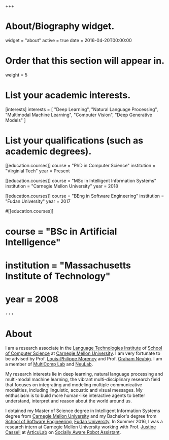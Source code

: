 +++
# About/Biography widget.
widget = "about"
active = true
date = 2016-04-20T00:00:00

# Order that this section will appear in.
weight = 5

# List your academic interests.
[interests]
  interests = [
    "Deep Learning",
    "Natural Language Processing",
    "Multimodal Machine Learning",
    "Computer Vision",
    "Deep Generative Models"
  ]

# List your qualifications (such as academic degrees).
[[education.courses]]
  course = "PhD in Computer Science"
  institution = "Virginial Tech"
  year = Present

[[education.courses]]
  course = "MSc in Intelligent Information Systems"
  institution = "Carnegie Mellon University"
  year = 2018

[[education.courses]]
  course = "BEng in Software Engineering"
  institution = "Fudan University"
  year = 2017

#[[education.courses]]
#  course = "BSc in Artificial Intelligence"
#  institution = "Massachusetts Institute of Technology"
#  year = 2008
 
+++

# About 
I am a research associate in the [Language Technologies Institute][lti] of [School of Computer Science][scs] at [Carnegie Mellon University][cmu]. I am very fortunate to be advised by Prof. [Louis-Philippe Morency][lp] and Prof. [Graham Neubig][graham]. I am a member of [MultiComp Lab][multicomp] and [NeuLab][neulab].

My research interests lie in deep learning, natural language processing and multi-modal machine learning, the vibrant multi-disciplinary research field that focuses on integrating and modeling multiple communicative modalities, including linguistic, acoustic and visual messages. My enthusiasm is to build more human-like interactive agents to better understand, interpret and reason about the world around us.
<!-- I am particularly interested in learning representations that are robust against the heterogeneity of the data and improving the understanding and generation of human language with the help of other information sources, such as facial expression and voice. -->

I obtained my Master of Science degree in Intelligent Information Systems degree from [Carnegie Mellon University][cmu] and my Bachelor's degree from [School of Software Engineering][sse], [Fudan University][fudan]. In Summer 2016, I was a research intern at Carnegie Mellon University working with Prof. [Justine Cassell][justine] at [ArticuLab][articulab] on [Socially Aware Robot Assistant][sara].



<!-- In addition to research, I  -->

<!-- Passionate learner and traveler. -->


[lti]: https://lti.cs.cmu.edu/
[scs]: https://www.cs.cmu.edu/
[cmu]: https://www.cmu.edu/
[lp]: https://www.cs.cmu.edu/~morency/
[graham]: http://www.phontron.com/
[multicomp]: http://multicomp.cs.cmu.edu/
[neulab]: http://www.cs.cmu.edu/~neulab/
[justine]: http://www.justinecassell.com/
[articulab]: http://articulab.hcii.cs.cmu.edu/
[sse]: http://www.software.fudan.edu.cn/software/index.html#/index
[fudan]: http://www.fudan.edu.cn/en/
[sara]: http://articulab.hcii.cs.cmu.edu/projects/sara/
